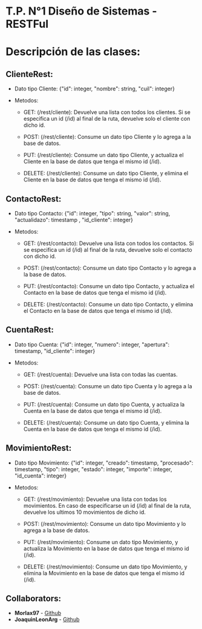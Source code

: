 # T.P. N°1 Diseño de Sistemas - RESTFul


# Descripción de las clases:

## ClienteRest:

   - Dato tipo Cliente: {"id": integer, "nombre": string, "cuil": integer}
  
   - Metodos:
      
      -  GET:  (/rest/cliente): Devuelve una lista con todos los clientes. Si se especifica un id (/id) al final de la ruta, devuelve solo el      cliente con dicho id.
      
      - POST: (/rest/cliente): Consume un dato tipo Cliente y lo agrega a la base de datos.
      
      - PUT: (/rest/cliente): Consume un dato tipo Cliente, y actualiza el Cliente en la base de datos que tenga el mismo id (/id).
      
      - DELETE: (/rest/cliente): Consume un dato tipo Cliente, y elimina el Cliente en la base de datos que tenga el mismo id (/id).
      
## ContactoRest:

   - Dato tipo Contacto: {"id": integer, "tipo": string, "valor": string, "actualidazo": timestamp , "id_cliente": integer}
  
   - Metodos:
      
      -  GET:  (/rest/contacto): Devuelve una lista con todos los contactos. Si se especifica un id (/id) al final de la ruta, devuelve solo el      contacto con dicho id.
      
      - POST: (/rest/contacto): Consume un dato tipo Contacto y lo agrega a la base de datos.
      
      - PUT: (/rest/contacto): Consume un dato tipo Contacto, y actualiza el Contacto en la base de datos que tenga el mismo id (/id).
      
      - DELETE: (/rest/contacto): Consume un dato tipo Contacto, y elimina el Contacto en la base de datos que tenga el mismo id (/id).
      
## CuentaRest:

   - Dato tipo Cuenta: {"id": integer, "numero": integer, "apertura": timestamp, "id_cliente": integer}
  
   - Metodos:
      
      -  GET:  (/rest/cuenta): Devuelve una lista con todas las cuentas. 
      
      - POST: (/rest/cuenta): Consume un dato tipo Cuenta y lo agrega a la base de datos.
      
      - PUT: (/rest/cuenta): Consume un dato tipo Cuenta, y actualiza la Cuenta en la base de datos que tenga el mismo id (/id).
      
      - DELETE: (/rest/cuenta): Consume un dato tipo Cuenta, y elimina la Cuenta en la base de datos que tenga el mismo id (/id).
      
## MovimientoRest:

   - Dato tipo Movimiento: {"id": integer, "creado": timestamp, "procesado": timestamp, "tipo": integer, "estado": integer, "importe": integer, "id_cuenta": integer}
  
   - Metodos:
      
      -  GET:  (/rest/movimiento): Devuelve una lista con todas los movimientos. En caso de especificarse un id (/id) al final de la ruta, devuelve los ultimos 10 movimientos de dicho id. 
      
      - POST: (/rest/movimiento): Consume un dato tipo Movimiento y lo agrega a la base de datos.
      
      - PUT: (/rest/movimiento): Consume un dato tipo Movimiento, y actualiza la Movimiento en la base de datos que tenga el mismo id (/id).
      
      - DELETE: (/rest/movimiento): Consume un dato tipo Movimiento, y elimina la Movimiento en la base de datos que tenga el mismo id (/id).
  





## Collaborators:
* **Morlax97** - [Github](https://github.com/Morlax97)
* **JoaquinLeonArg** - [Github](https://github.com/JoaquinLeonArg)
